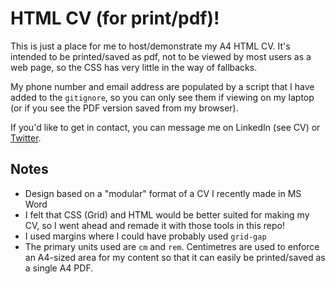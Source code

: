 # HTML CV (for print/pdf)!
This is just a place for me to host/demonstrate my A4 HTML CV.
It's intended to be printed/saved as pdf, not to be viewed by most users as a web page, so the CSS has very little in the way of fallbacks.

My phone number and email address are populated by a script that I have added to the `gitignore`, so you can only see them if viewing on my laptop (or if you see the PDF version saved from my browser).

If you'd like to get in contact, you can message me on LinkedIn (see CV) or [Twitter](https://twitter.com/dominicdigital).

## Notes
* Design based on a "modular" format of a CV I recently made in MS Word
* I felt that CSS (Grid) and HTML would be better suited for making my CV, so I went ahead and remade it with those tools in this repo!
* I used margins where I could have probably used `grid-gap`
* The primary units used are `cm` and `rem`. Centimetres are used to enforce an A4-sized area for my content so that it can easily be printed/saved as a single A4 PDF.